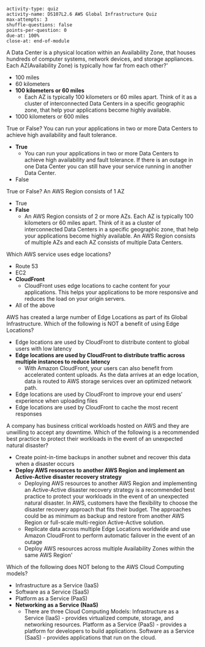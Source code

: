```c-lms
activity-type: quiz
activity-name: DS107L2.6 AWS Global Infrastructure Quiz
max-attempts: 3
shuffle-questions: false
points-per-question: 0
due-at: 100%
close-at: end-of-module
```

A Data Center is a physical location within an Availability Zone, that houses hundreds of computer systems, network devices, and storage appliances. Each AZ(Availability Zone) is typically how far from each other?'

- 100 miles
- 60 kilometers
- **100 kilometers or 60 miles**
  - Each AZ is typically 100 kilometers or 60 miles apart. Think of it as a cluster of interconnected Data Centers in a specific geographic zone, that help your applications become highly available.
- 1000 kilometers or 600 miles

True or False? You can run your applications in two or more Data Centers to achieve high availability and fault tolerance.
- **True**
  - You can run your applications in two or more Data Centers to achieve high availability and fault tolerance. If there is an outage in one Data Center you can still have your service running in another Data Center.
- False

True or False? An AWS Region consists of 1 AZ
- True
- **False**
  - An AWS Region consists of 2 or more AZs. Each AZ is typically 100 kilometers or 60 miles apart. Think of it as a cluster of interconnected Data Centers in a specific geographic zone, that help your applications become highly available. An AWS Region consists of multiple AZs and each AZ consists of multiple Data Centers.

Which AWS service uses edge locations?
- Route 53
- EC2
- **CloudFront**
  - CloudFront uses edge locations to cache content for your applications. This helps your applications to be more responsive and reduces the load on your origin servers.
- All of the above

AWS has created a large number of Edge Locations as part of its Global Infrastructure. Which of the following is NOT a benefit of using Edge Locations?
- Edge locations are used by CloudFront to distribute content to global users with low latency
- **Edge locations are used by CloudFront to distribute traffic across multiple instances to reduce latency**
  - With Amazon CloudFront, your users can also benefit from accelerated content uploads. As the data arrives at an edge location, data is routed to AWS storage services over an optimized network path.
- Edge locations are used by CloudFront to improve your end users’ experience when uploading files
- Edge locations are used by CloudFront to cache the most recent responses

A company has business critical workloads hosted on AWS and they are unwilling to accept any downtime. Which of the following is a recommended best practice to protect their workloads in the event of an unexpected natural disaster?
- Create point-in-time backups in another subnet and recover this data when a disaster occurs
- **Deploy AWS resources to another AWS Region and implement an Active-Active disaster recovery strategy**
  - Deploying AWS resources to another AWS Region and implementing an Active-Active disaster recovery strategy is a recommended best practice to protect your workloads in the event of an unexpected natural disaster. In AWS, customers have the flexibility to choose the disaster recovery approach that fits their budget. The approaches could be as minimum as backup and restore from another AWS Region or full-scale multi-region Active-Active solution.
  - Replicate data across multiple Edge Locations worldwide and use Amazon CloudFront to perform automatic failover in the event of an outage
  - Deploy AWS resources across multiple Availability Zones within the same AWS Region'

Which of the following does NOT belong to the AWS Cloud Computing models?
- Infrastructure as a Service (IaaS)
- Software as a Service (SaaS)
- Platform as a Service (PaaS)
- **Networking as a Service (NaaS)**
  - There are three Cloud Computing Models: Infrastructure as a Service (IaaS) - provides virtualized compute, storage, and networking resources. Platform as a Service (PaaS) - provides a platform for developers to build applications. Software as a Service (SaaS) - provides applications that run on the cloud.
  